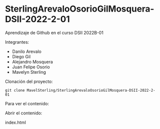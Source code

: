 # SterlingArevaloOsorioGilMosquera-DSII-2022-2-01

Aprendizaje de Github en el curso DSII 2022B-01

Integrantes:
 - Danilo Arevalo
 - Diego Gil
 - Alejandro Mosquera
 - Juan Felipe Osorio
 - Mavelyn Sterling

Clonación del proyecto:
```
git clone MavelSterling/SterlingArevaloOsorioGilMosquera-DSII-2022-2-01
```

Para ver el contenido:

Abrir el contenido:

index.html
